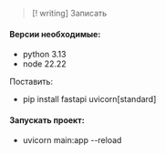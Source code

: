 >[! writing]
>Записать

#### Версии необходимые:
- python 3.13
- node 22.22

Поставить:
- pip install fastapi uvicorn[standard]

#### Запускать проект:
- uvicorn main:app --reload 
